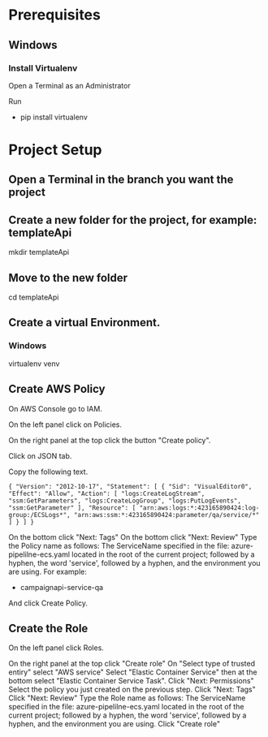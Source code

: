 # Prerequisites

## Windows

### Install Virtualenv

Open a Terminal as an Administrator

Run
- pip install virtualenv


# Project Setup

## Open a Terminal in the branch you want the project

## Create a new folder for the project, for example: templateApi

mkdir templateApi

## Move to the new folder

cd templateApi

## Create a virtual Environment.

### Windows

virtualenv venv

## Create AWS Policy

On AWS Console go to IAM.

On the left panel click on Policies.

On the right panel at the top click the button "Create policy".

Click on JSON tab.

Copy the following text.

`{
    "Version": "2012-10-17",
    "Statement": [
        {
            "Sid": "VisualEditor0",
            "Effect": "Allow",
            "Action": [
                "logs:CreateLogStream",
                "ssm:GetParameters",
                "logs:CreateLogGroup",
                "logs:PutLogEvents",
                "ssm:GetParameter"
            ],
            "Resource": [
                "arn:aws:logs:*:423165890424:log-group:/ECSLogs*",
                "arn:aws:ssm:*:423165890424:parameter/qa/service/*"
            ]
        }
    ]
}`

On the bottom click "Next: Tags"
On the bottom click "Next: Review"
Type the Policy name as follows:
The ServiceName specified in the file: azure-pipelilne-ecs.yaml located in the root of the current project; followed by a hyphen, the word 'service', followed by a hyphen, and the environment you are using.
For example:

- campaignapi-service-qa

And click Create Policy.

## Create the Role
On the left panel click Roles.

On the right panel at the top click "Create role"
On "Select type of trusted entiry" select "AWS service"
Select "Elastic Container Service" then at the bottom select "Elastic Container Service Task".
Click "Next: Permissions"
Select the policy you just created on the previous step.
Click "Next: Tags"
Click "Next: Review"
Type the Role name as follows:
The ServiceName specified in the file: azure-pipelilne-ecs.yaml located in the root of the current project; followed by a hyphen, the word 'service', followed by a hyphen, and the environment you are using.
Click "Create role"







